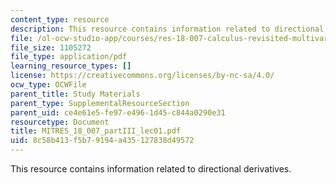 ```yaml
---
content_type: resource
description: This resource contains information related to directional derivatives.
file: /ol-ocw-studio-app/courses/res-18-007-calculus-revisited-multivariable-calculus-fall-2011/8c58b413f5b79194a435127838d49572_MITRES_18_007_partIII_lec01.pdf
file_size: 1105272
file_type: application/pdf
learning_resource_types: []
license: https://creativecommons.org/licenses/by-nc-sa/4.0/
ocw_type: OCWFile
parent_title: Study Materials
parent_type: SupplementalResourceSection
parent_uid: ce4e61e5-fe97-e496-1d45-c844a0290e31
resourcetype: Document
title: MITRES_18_007_partIII_lec01.pdf
uid: 8c58b413-f5b7-9194-a435-127838d49572
---
```

This resource contains information related to directional derivatives.